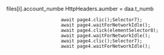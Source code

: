 files[i].account_numbe
      HttpHeaders.aumber = daa.t_numb

                        await page4.clic();Selector7);
                        await page4.waitForNetworkIdle();
                        await page4.click(elementSelector8);
                        await page4.waitForNetworkIdle();
                        await page4.clic();Selector7);
                        await page4.waitForNetworkIdle();
